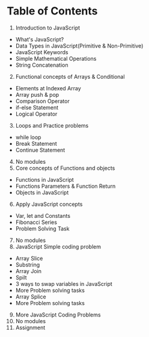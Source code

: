 # Table of Contents
1. Introduction to JavaScript
- What's JavaScript?
- Data Types in JavaScript(Primitive & Non-Primitive)
- JavaScript Keywords
- Simple Mathematical Operations
- String Concatenation
2. Functional concepts of Arrays & Conditional 
- Elements at Indexed Array
- Array push & pop 
- Comparison Operator
- if-else Statement
- Logical Operator
3. Loops and Practice problems 
- while loop
- Break Statement
- Continue Statement 
4. No modules 
5. Core concepts of Functions and objects 
- Functions in JavaScript
- Functions Parameters & Function Return 
- Objects in JavaScript
6. Apply JavaScript concepts
- Var, let and Constants
- Fibonacci Series
- Problem Solving Task
7. No modules
8. JavaScript Simple coding problem
- Array Slice 
- Substring 
- Array Join 
- Spilt 
- 3 ways to swap variables in JavaScript
- More Problem solving tasks
- Array Splice 
- More Problem solving tasks
9. More JavaScript Coding Problems
10. No modules
11. Assignment 
